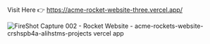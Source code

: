 Visit Here 👉 https://acme-rocket-website-three.vercel.app/

![FireShot Capture 002 - Rocket Website - acme-rockets-website-crshspb4a-alihstms-projects vercel app](https://github.com/user-attachments/assets/61013f70-18e0-4812-a005-4af2b222c248)
